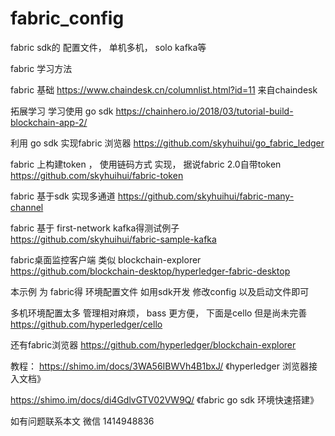 # fabric_config
fabric sdk的 配置文件， 单机多机， solo  kafka等

fabric 学习方法

fabric 基础 https://www.chaindesk.cn/columnlist.html?id=11  来自chaindesk

拓展学习 学习使用 go sdk
https://chainhero.io/2018/03/tutorial-build-blockchain-app-2/

利用 go sdk 实现fabric 浏览器
https://github.com/skyhuihui/go_fabric_ledger

fabric 上构建token ， 使用链码方式 实现， 据说fabric 2.0自带token
https://github.com/skyhuihui/fabric-token

fabric 基于sdk 实现多通道 
https://github.com/skyhuihui/fabric-many-channel

fabric 基于 first-network  kafka得测试例子
https://github.com/skyhuihui/fabric-sample-kafka

fabric桌面监控客户端  类似 blockchain-explorer
https://github.com/blockchain-desktop/hyperledger-fabric-desktop

本示例  为 fabric得 环境配置文件 如用sdk开发 修改config 以及启动文件即可

多机环境配置太多 管理相对麻烦， bass 更方便， 下面是cello 但是尚未完善
https://github.com/hyperledger/cello

还有fabric浏览器 
https://github.com/hyperledger/blockchain-explorer

教程：
https://shimo.im/docs/3WA56IBWVh4B1bxJ/ 《hyperledger 浏览器接入文档》

https://shimo.im/docs/di4GdlvGTV02VW9Q/ 《fabric go sdk 环境快速搭建》

如有问题联系本文 微信 1414948836

